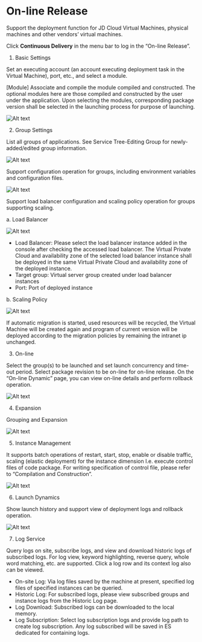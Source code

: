# On-line Release

Support the deployment function for JD Cloud Virtual Machines, physical machines and other vendors’ virtual machines.

Click **Continuous Delivery** in the menu bar to log in the “On-line Release”.

1. Basic Settings

Set an executing account (an account executing deployment task in the Virtual Machine), port, etc., and select a module.

[Module] Associate and compile the module compiled and constructed. The optional modules here are those compiled and constructed by the user under the application. Upon selecting the modules, corresponding package version shall be selected in the launching process for purpose of launching.

![Alt text](https://github.com/jdcloudcom/cn/blob/DevOps/image/DevOps/Operation19.png)

2. Group Settings

List all groups of applications. See Service Tree-Editing Group for newly-added/edited group information.

![Alt text](https://github.com/jdcloudcom/cn/blob/DevOps/image/DevOps/Operation20.png)

Support configuration operation for groups, including environment variables and configuration files.

![Alt text](https://github.com/jdcloudcom/cn/blob/DevOps/image/DevOps/Operation21.png)

Support load balancer configuration and scaling policy operation for groups supporting scaling.

a. Load Balancer

![Alt text](https://github.com/jdcloudcom/cn/blob/DevOps/image/DevOps/Operation22.png)

- Load Balancer: Please select the load balancer instance added in the console after checking the accessed load balancer. The Virtual Private Cloud and availability zone of the selected load balancer instance shall be deployed in the same Virtual Private Cloud and availability zone of the deployed instance.
- Target group: Virtual server group created under load balancer instances
- Port: Port of deployed instance


b. Scaling Policy

![Alt text](https://github.com/jdcloudcom/cn/blob/DevOps/image/DevOps/Operation23.png)

If automatic migration is started, used resources will be recycled, the Virtual Machine will be created again and program of current version will be deployed according to the migration policies by remaining the intranet ip unchanged.

3. On-line

Select the group(s) to be launched and set launch concurrency and time-out period. Select package revision to be on-line for on-line release. On the “On-line Dynamic” page, you can view on-line details and perform rollback operation.

![Alt text](https://github.com/jdcloudcom/cn/blob/DevOps/image/DevOps/Operation24.png)

4. Expansion

Grouping and Expansion

![Alt text](https://github.com/jdcloudcom/cn/blob/DevOps/image/DevOps/Operation25.png)

5. Instance Management

It supports batch operations of restart, start, stop, enable or disable traffic, scaling (elastic deployment) for the instance dimension I.e. execute control files of code package. For writing specification of control file, please refer to “Compilation and Construction”.

![Alt text](https://github.com/jdcloudcom/cn/blob/DevOps/image/DevOps/Operation26.png)

6. Launch Dynamics

Show launch history and support view of deployment logs and rollback operation.

![Alt text](https://github.com/jdcloudcom/cn/blob/DevOps/image/DevOps/Operation27.png)

7. Log Service

Query logs on site, subscribe logs, and view and download historic logs of subscribed logs. For log view, keyword highlighting, reverse query, whole word matching, etc. are supported. Click a log row and its context log also can be viewed.

- On-site Log: Via log files saved by the machine at present, specified log files of specified instances can be queried.
- Historic Log: For subscribed logs, please view subscribed groups and instance logs from the Historic Log page.
- Log Download: Subscribed logs can be downloaded to the local memory.
- Log Subscription: Select log subscription logs and provide log path to create log subscription. Any log subscribed will be saved in ES dedicated for containing logs.


